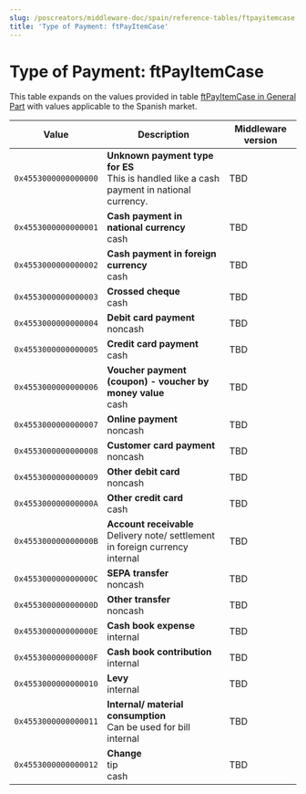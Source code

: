 ```yaml
---
slug: /poscreators/middleware-doc/spain/reference-tables/ftpayitemcase
title: 'Type of Payment: ftPayItemCase'
---
```


# Type of Payment: ftPayItemCase

This table expands on the values provided in table [ftPayItemCase in General Part](../../general/reference-tables/reference-tables.md#type-of-payment-ftpayitemcase) with values applicable to the Spanish market.

| **Value**            | **Description**                                                                                | **Middleware version** |
| -------------------- | ---------------------------------------------------------------------------------------------- | ---------------------- |
| `0x4553000000000000` | **Unknown payment type for ES**<br />This is handled like a cash payment in national currency. | TBD                    |
| `0x4553000000000001` | **Cash payment in national currency**<br />cash                                                | TBD                    |
| `0x4553000000000002` | **Cash payment in foreign currency**<br />cash                                                 | TBD                    |
| `0x4553000000000003` | **Crossed cheque**<br />cash                                                                   | TBD                    |
| `0x4553000000000004` | **Debit card payment**<br />noncash                                                            | TBD                    |
| `0x4553000000000005` | **Credit card payment**<br />cash                                                              | TBD                    |
| `0x4553000000000006` | **Voucher payment (coupon) - voucher by money value**<br />cash                                | TBD                    |
| `0x4553000000000007` | **Online payment**<br />noncash                                                                | TBD                    |
| `0x4553000000000008` | **Customer card payment**<br />noncash                                                         | TBD                    |
| `0x4553000000000009` | **Other debit card**<br />noncash                                                              | TBD                    |
| `0x455300000000000A` | **Other credit card**<br />cash                                                                | TBD                    |
| `0x455300000000000B` | **Account receivable**<br />Delivery note/ settlement in foreign currency<br />internal        | TBD                    |
| `0x455300000000000C` | **SEPA transfer**<br />noncash                                                                 | TBD                    |
| `0x455300000000000D` | **Other transfer**<br />noncash                                                                | TBD                    |
| `0x455300000000000E` | **Cash book expense**<br />internal                                                            | TBD                    |
| `0x455300000000000F` | **Cash book contribution**<br />internal                                                       | TBD                    |
| `0x4553000000000010` | **Levy**<br />internal                                                                         | TBD                    |
| `0x4553000000000011` | **Internal/ material consumption**<br />Can be used for bill<br />internal                     | TBD                    |
| `0x4553000000000012` | **Change**<br />tip<br />cash                                                                  | TBD                    |
